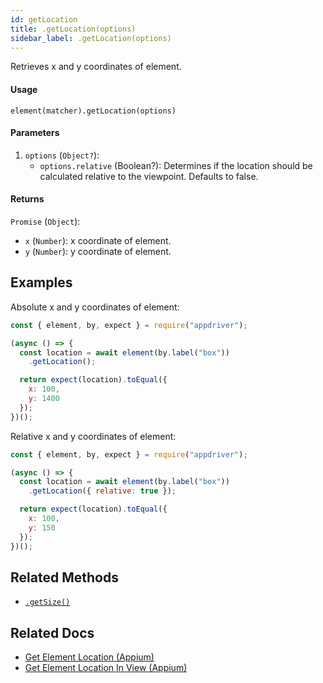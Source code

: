 ```yaml
---
id: getLocation
title: .getLocation(options)
sidebar_label: .getLocation(options)
---
```


Retrieves x and y coordinates of element.

#### Usage

```text
element(matcher).getLocation(options)
```

#### Parameters

1. `options` (`Object?`):
    - `options.relative` (Boolean?): Determines if the location should be calculated relative to the viewpoint. Defaults to false.

#### Returns

`Promise` (`Object`):
  - `x` (`Number`): x coordinate of element.
  - `y` (`Number`): y coordinate of element.

## Examples

Absolute x and y coordinates of element:

```javascript
const { element, by, expect } = require("appdriver");

(async () => {
  const location = await element(by.label("box"))
    .getLocation();

  return expect(location).toEqual({
    x: 100,
    y: 1400
  });
})();
```

Relative x and y coordinates of element:

```javascript
const { element, by, expect } = require("appdriver");

(async () => {
  const location = await element(by.label("box"))
    .getLocation({ relative: true });

  return expect(location).toEqual({
    x: 100,
    y: 150
  });
})();
```

## Related Methods

- [`.getSize()`](./getSize.md)

## Related Docs

- [Get Element Location (Appium)](http://appium.io/docs/en/commands/element/attributes/location/)
- [Get Element Location In View (Appium)](http://appium.io/docs/en/commands/element/attributes/location-in-view/)
